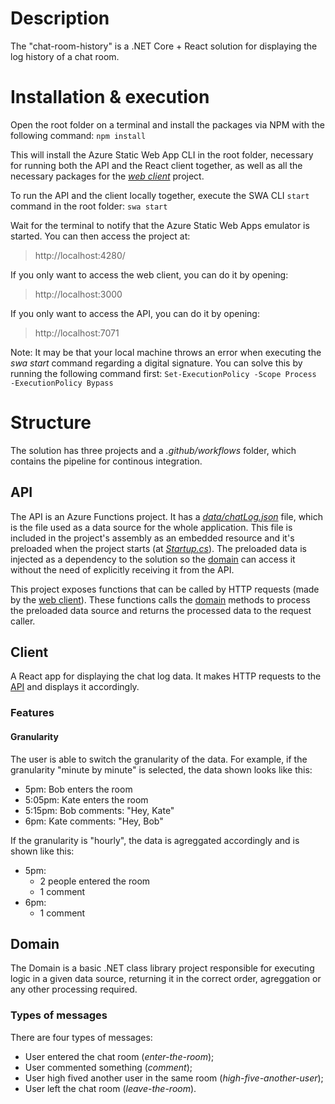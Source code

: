 # Description
The "chat-room-history" is a .NET Core + React solution for displaying the log history of a chat room. 

# Installation & execution
Open the root folder on a terminal and install the packages via NPM with the following command:
`npm install`

This will install the Azure Static Web App CLI in the root folder, necessary for running both the API and the React client together, as well as all the necessary packages for the [_web client_](#client) project.

To run the API and the client locally together, execute the SWA CLI `start` command in the root folder:
`swa start`

Wait for the terminal to notify that the Azure Static Web Apps emulator is started. You can then access the project at:
> http://localhost:4280/

If you only want to access the web client, you can do it by opening:
> http://localhost:3000

If you only want to access the API, you can do it by opening:
> http://localhost:7071

Note:
It may be that your local machine throws an error when executing the _swa start_ command regarding a digital signature. You can solve this by running the following command first:
`Set-ExecutionPolicy -Scope Process -ExecutionPolicy Bypass`

# Structure
The solution has three projects and a _.github/workflows_ folder, which contains the pipeline for continous integration.

## API
The API is an Azure Functions project. It has a [_data/chatLog.json_](https://github.com/brunoccst/chat-room-history/tree/main/API/data) file, which is the file used as a data source for the whole application. This file is included in the project's assembly as an embedded resource and it's preloaded when the project starts (at [_Startup.cs_](https://github.com/brunoccst/chat-room-history/blob/main/API/Startup.cs)). The preloaded data is injected as a dependency to the solution so the [domain](#domain) can access it without the need of explicitly receiving it from the API.

This project exposes functions that can be called by HTTP requests (made by the [web client](#client)). These functions calls the [domain](#domain) methods to process the preloaded data source and returns the processed data to the request caller.

## Client
A React app for displaying the chat log data. It makes HTTP requests to the [API](#api) and displays it accordingly.

### Features

#### Granularity

The user is able to switch the granularity of the data.
For example, if the granularity "minute by minute" is selected, the data shown looks like this:
* 5pm: Bob enters the room
* 5:05pm: Kate enters the room
* 5:15pm: Bob comments: "Hey, Kate"
* 6pm: Kate comments: "Hey, Bob"

If the granularity is "hourly", the data is agreggated accordingly and is shown like this:
* 5pm:
  * 2 people entered the room
  * 1 comment
* 6pm:
  * 1 comment

## Domain
The Domain is a basic .NET class library project responsible for executing logic in a given data source, returning it in the correct order, agreggation or any other processing required.

### Types of messages
There are four types of messages:

* User entered the chat room (_enter-the-room_);
* User commented something (_comment_);
* User high fived another user in the same room (_high-five-another-user_);
* User left the chat room (_leave-the-room_).